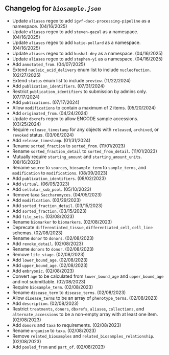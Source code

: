 ## Changelog for *`biosample.json`*

* Update `aliases` regex to add `igvf-dacc-processing-pipeline` as a namespace. (04/16/2025)
* Update `aliases` regex to add `steven-gazal` as a namespace. (04/16/2025)
* Update `aliases` regex to add `katie-pollard` as a namespace. (04/16/2025)
* Update `aliases` regex to add `kushal-dey` as a namespace. (04/16/2025)
* Update `aliases` regex to add `stephen-yi` as a namespace. (04/16/2025)
* Add `annotated_from`. (04/07/2025)
* Extend `nucleic_acid_delivery` enum list to include `nucleofection`. (02/27/2025)
* Extend `status` enum list to include `preview`. (11/22/2024)
* Add `publication_identifiers`. (07/31/2024)
* Restrict `publication_identifiers` to submission by admins only. (07/17/2024)
* Add `publications`. (07/17/2024)
* Allow `modifications` to contain a maximum of 2 items. (05/20/2024)
* Add `originated_from`. (04/24/2024)
* Update `dbxrefs` regex to allow ENCODE sample accessions. (03/25/2024)
* Require `release_timestamp` for any objects with `released`, `archived`, or `revoked` status. (03/06/2024)
* Add `release_timestamp`. (01/31/2024)
* Rename `sorted_fraction` to `sorted_from`. (11/01/2023)
* Rename `sorted_fraction_detail` to `sorted_from_detail`. (11/01/2023)
* Mutually require `starting_amount` and `starting_amount_units`. (08/16/2023)
* Rename `source` to `sources`, `biosample_term` to `sample_terms`, and `modification` to `modifications`. (08/09/2023)
* Add `publication_identifiers`. (08/02/2023)
* Add `virtual`. (06/05/2023)
* Add `cellular_sub_pool`. (05/10/2023)
* Remove taxa `Saccharomyces`. (04/05/2023)
* Add `modification`. (03/29/2023)
* Add `sorted_fraction_detail`. (03/15/2023)
* Add `sorted_fraction`. (03/15/2023)
* Add `file_sets`. (03/08/2023)
* Rename `biomarker` to `biomarkers`. (02/08/2023)
* Deprecate `differentiated_tissue`, `differentiated_cell`, `cell_line` schemas. (02/08/2023)
* Rename `donor` to `donors`. (02/08/2023)
* Add `revoke_detail`. (02/08/2023)
* Rename `donors` to `donor`. (02/08/2023)
* Remove `life_stage`. (02/08/2023)
* Add `lower_bound_age`. (02/08/2023)
* Add `upper_bound_age`. (02/08/2023)
* Add `embryonic`. (02/08/2023)
* Convert `age` to be calculated from `lower_bound_age` and `upper_bound_age` and not submittable. (02/08/2023)
* Require `biosample_term`. (02/08/2023)
* Rename `disease_term` to `disease_terms`. (02/08/2023)
* Allow `disease_terms` to be an array of `phenotype_terms`. (02/08/2023)
* Add `description`. (02/08/2023)
* Restrict `treatments`, `donors`, `dbxrefs`, `aliases`, `collections`, and `alternate_accessions` to be a non-empty array with at least one item. (02/08/2023)
* Add `donors` and `taxa` to requirements. (02/08/2023)
* Rename `organism` to `taxa`. (02/08/2023)
* Remove `related_biosamples` and `related_biosamples_relationship`. (02/08/2023)
* Add `pooled_from` and `part_of`. (02/08/2023)
